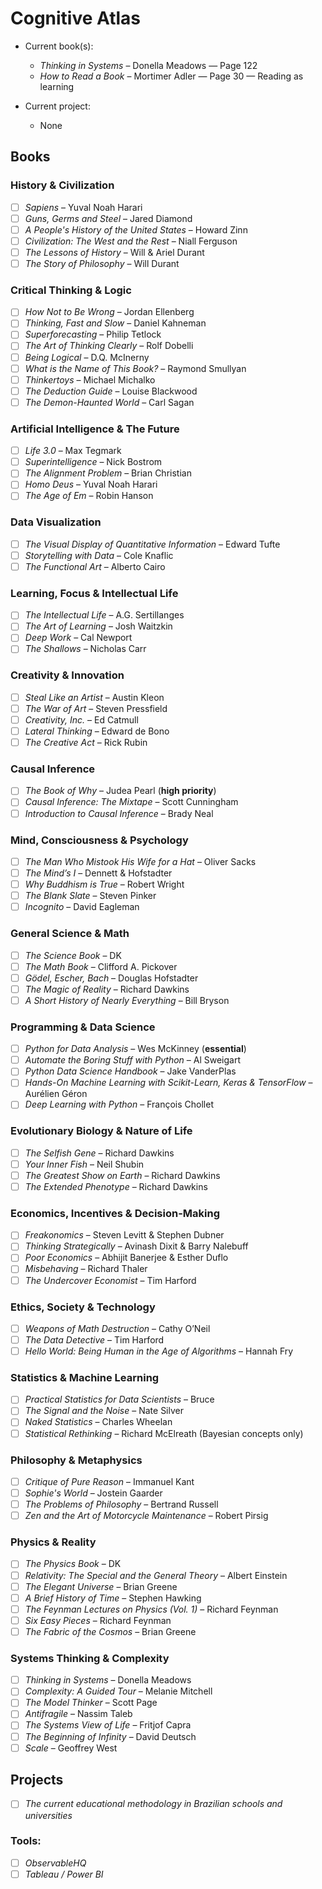 # Cognitive Atlas

- Current book(s):  
  - *Thinking in Systems* – Donella Meadows — Page 122  
  - *How to Read a Book* – Mortimer Adler — Page 30 — Reading as learning

- Current project:  
  - None

## **Books**

### History & Civilization  
- ☐ *Sapiens* – Yuval Noah Harari  
- ☐ *Guns, Germs and Steel* – Jared Diamond  
- ☐ *A People's History of the United States* – Howard Zinn  
- ☐ *Civilization: The West and the Rest* – Niall Ferguson  
- ☐ *The Lessons of History* – Will & Ariel Durant  
- ☐ *The Story of Philosophy* – Will Durant  

### Critical Thinking & Logic  
- ☐ *How Not to Be Wrong* – Jordan Ellenberg  
- ☐ *Thinking, Fast and Slow* – Daniel Kahneman  
- ☐ *Superforecasting* – Philip Tetlock  
- ☐ *The Art of Thinking Clearly* – Rolf Dobelli  
- ☐ *Being Logical* – D.Q. McInerny  
- ☐ *What is the Name of This Book?* – Raymond Smullyan  
- ☐ *Thinkertoys* – Michael Michalko  
- ☐ *The Deduction Guide* – Louise Blackwood  
- ☐ *The Demon-Haunted World* – Carl Sagan  

### Artificial Intelligence & The Future  
- ☐ *Life 3.0* – Max Tegmark  
- ☐ *Superintelligence* – Nick Bostrom  
- ☐ *The Alignment Problem* – Brian Christian  
- ☐ *Homo Deus* – Yuval Noah Harari  
- ☐ *The Age of Em* – Robin Hanson  

### Data Visualization  
- ☐ *The Visual Display of Quantitative Information* – Edward Tufte  
- ☐ *Storytelling with Data* – Cole Knaflic  
- ☐ *The Functional Art* – Alberto Cairo  

### Learning, Focus & Intellectual Life  
- ☐ *The Intellectual Life* – A.G. Sertillanges  
- ☐ *The Art of Learning* – Josh Waitzkin  
- ☐ *Deep Work* – Cal Newport  
- ☐ *The Shallows* – Nicholas Carr  

### Creativity & Innovation  
- ☐ *Steal Like an Artist* – Austin Kleon  
- ☐ *The War of Art* – Steven Pressfield  
- ☐ *Creativity, Inc.* – Ed Catmull  
- ☐ *Lateral Thinking* – Edward de Bono  
- ☐ *The Creative Act* – Rick Rubin  

### Causal Inference  
- ☐ *The Book of Why* – Judea Pearl (**high priority**)  
- ☐ *Causal Inference: The Mixtape* – Scott Cunningham  
- ☐ *Introduction to Causal Inference* – Brady Neal  

### Mind, Consciousness & Psychology  
- ☐ *The Man Who Mistook His Wife for a Hat* – Oliver Sacks  
- ☐ *The Mind’s I* – Dennett & Hofstadter  
- ☐ *Why Buddhism is True* – Robert Wright  
- ☐ *The Blank Slate* – Steven Pinker  
- ☐ *Incognito* – David Eagleman  

### General Science & Math  
- ☐ *The Science Book* – DK  
- ☐ *The Math Book* – Clifford A. Pickover  
- ☐ *Gödel, Escher, Bach* – Douglas Hofstadter  
- ☐ *The Magic of Reality* – Richard Dawkins  
- ☐ *A Short History of Nearly Everything* – Bill Bryson  

### Programming & Data Science  
- ☐ *Python for Data Analysis* – Wes McKinney (**essential**)  
- ☐ *Automate the Boring Stuff with Python* – Al Sweigart  
- ☐ *Python Data Science Handbook* – Jake VanderPlas  
- ☐ *Hands-On Machine Learning with Scikit-Learn, Keras & TensorFlow* – Aurélien Géron  
- ☐ *Deep Learning with Python* – François Chollet  

### Evolutionary Biology & Nature of Life  
- ☐ *The Selfish Gene* – Richard Dawkins  
- ☐ *Your Inner Fish* – Neil Shubin  
- ☐ *The Greatest Show on Earth* – Richard Dawkins  
- ☐ *The Extended Phenotype* – Richard Dawkins  

### Economics, Incentives & Decision-Making  
- ☐ *Freakonomics* – Steven Levitt & Stephen Dubner  
- ☐ *Thinking Strategically* – Avinash Dixit & Barry Nalebuff  
- ☐ *Poor Economics* – Abhijit Banerjee & Esther Duflo  
- ☐ *Misbehaving* – Richard Thaler  
- ☐ *The Undercover Economist* – Tim Harford  

### Ethics, Society & Technology  
- ☐ *Weapons of Math Destruction* – Cathy O’Neil  
- ☐ *The Data Detective* – Tim Harford  
- ☐ *Hello World: Being Human in the Age of Algorithms* – Hannah Fry  

### Statistics & Machine Learning  
- ☐ *Practical Statistics for Data Scientists* – Bruce  
- ☐ *The Signal and the Noise* – Nate Silver  
- ☐ *Naked Statistics* – Charles Wheelan  
- ☐ *Statistical Rethinking* – Richard McElreath (Bayesian concepts only)  

### Philosophy & Metaphysics  
- ☐ *Critique of Pure Reason* – Immanuel Kant  
- ☐ *Sophie's World* – Jostein Gaarder  
- ☐ *The Problems of Philosophy* – Bertrand Russell  
- ☐ *Zen and the Art of Motorcycle Maintenance* – Robert Pirsig  

### Physics & Reality  
- ☐ *The Physics Book* – DK  
- ☐ *Relativity: The Special and the General Theory* – Albert Einstein  
- ☐ *The Elegant Universe* – Brian Greene  
- ☐ *A Brief History of Time* – Stephen Hawking  
- ☐ *The Feynman Lectures on Physics (Vol. 1)* – Richard Feynman  
- ☐ *Six Easy Pieces* – Richard Feynman  
- ☐ *The Fabric of the Cosmos* – Brian Greene  

### Systems Thinking & Complexity  
- ☐ *Thinking in Systems* – Donella Meadows  
- ☐ *Complexity: A Guided Tour* – Melanie Mitchell  
- ☐ *The Model Thinker* – Scott Page  
- ☐ *Antifragile* – Nassim Taleb  
- ☐ *The Systems View of Life* – Fritjof Capra  
- ☐ *The Beginning of Infinity* – David Deutsch  
- ☐ *Scale* – Geoffrey West  

## **Projects**

  * ☐ *The current educational methodology in Brazilian schools and universities*

### **Tools:**

  * ☐ *ObservableHQ*  
  * ☐ *Tableau / Power BI*  
